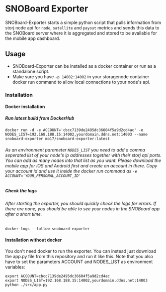 # SNOBoard Exporter

SNOBoard-Exporter starts a simple python script that pulls information from storj node api for `node`, `satellite` and `payout` metrics and sends this data to the SNOBoard server where it is aggregated and stored to be available for the mobile app dashboard.

## Usage

* SNOBoard-Exporter can be installed as a docker container or run as a standalone script.
* Make sure you have `-p 14002:14002` in your storagenode container docker run command to allow local connections to your node's api.

### Installation
#### Docker installation
    
##### Run latest build from DockerHub

    docker run -d -e ACCOUNT='cbcc7139de2495dc36604f5a9d2cd4ac' -e NODES_LIST=192.168.188.15:14002,yourdomain.ddns.net:14003 --name snoboard-exporter mb17/snoboard-exporter:latest

       
###### As an environment parameter `NODES_LIST` you need to add a comma seperated list of your node's ip addresses together with their storj api ports. You can add as many nodes into that list as you want. Please download the mobile app for iOS and Android first and create an account in there. Copy your account id and use it inside the docker run command as `-e ACCOUNT='YOUR_PERSONAL_ACCOUNT_ID'`

##### Check the logs
###### After starting the exporter, you should quickly check the logs for errors. If there are none, you should be able to see your nodes in the SNOBoard app after a short time.

    docker logs --follow snoboard-exporter
    
#### Installation without docker
You don't need docker to run the exporter. You can instead just download the app.py file from this repository and run it like this. Note that you also have to set the parameters ACCOUNT and NODES_LIST as environment variables:

    export ACCOUNT=cbcc7139de2495dc36604f5a9d2cd4ac
    export NODES_LIST=192.168.188.15:14002,yourdomain.ddns.net:14003
    python ./src/app.py

